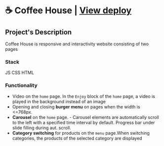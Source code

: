 
# ☕ Coffee House    | [View deploy](https://vlaru.github.io/RSS_stage1-2/coffee-house/pages/home/home.html)

## Project's Description
Coffee House is responsive and interactivity website consisting of two pages

### Stack
JS CSS HTML

### Functionality
-  Video on the `home` page. In the `Enjoy` block of the `home` page, a video is played in the background instead of an image
- Opening and closing **burger menu** on pages when the width is <=768px.
- **Carousel** on the `home` page.  - Carousel elements are automatically scroll to the left with a specified time interval by default. Progress bar under slide filling during aut. scroll.
- **Category switching** for products on the `menu` page.When switching categories, the products of the selected category are displayed

